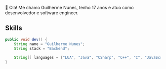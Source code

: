 :wave: Olá! Me chamo Guilherme Nunes, tenho 17 anos e atuo como desenvolvedor e software engineer.

## Skills
```java
public void dev() {
    String name = "Guilherme Nunes"; 
    String stack = "Backend";
    
    String[] languages = {"LUA", "Java", "CSharp", "C++", "C", "JavaScript", "Flask", "PHP", "Node.js", "Python"};
}
```

